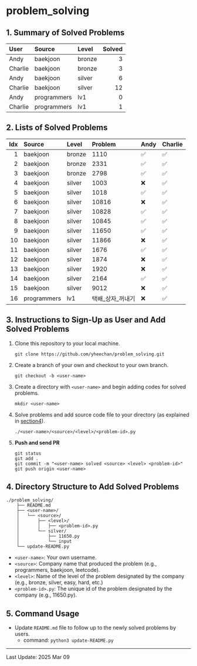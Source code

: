 # problem_solving

## 1. Summary of Solved Problems
<!-- START_TABLE_SUMMARY -->
| User    | Source      | Level   |   Solved |
|:--------|:------------|:--------|---------:|
| Andy    | baekjoon    | bronze  |        3 |
| Charlie | baekjoon    | bronze  |        3 |
| Andy    | baekjoon    | silver  |        6 |
| Charlie | baekjoon    | silver  |       12 |
| Andy    | programmers | lv1     |        0 |
| Charlie | programmers | lv1     |        1 |
<!-- END_TABLE_SUMMARY -->

## 2. Lists of Solved Problems
<!-- START_TABLE_LIST -->
|   Idx | Source      | Level   | Problem   | Andy   | Charlie   |
|------:|:------------|:--------|:----------|:-------|:----------|
|     1 | baekjoon    | bronze  | 1110      | ✅      | ✅         |
|     2 | baekjoon    | bronze  | 2331      | ✅      | ✅         |
|     3 | baekjoon    | bronze  | 2798      | ✅      | ✅         |
|     4 | baekjoon    | silver  | 1003      | ❌      | ✅         |
|     5 | baekjoon    | silver  | 1018      | ✅      | ✅         |
|     6 | baekjoon    | silver  | 10816     | ❌      | ✅         |
|     7 | baekjoon    | silver  | 10828     | ✅      | ✅         |
|     8 | baekjoon    | silver  | 10845     | ✅      | ✅         |
|     9 | baekjoon    | silver  | 11650     | ✅      | ✅         |
|    10 | baekjoon    | silver  | 11866     | ❌      | ✅         |
|    11 | baekjoon    | silver  | 1676      | ✅      | ✅         |
|    12 | baekjoon    | silver  | 1874      | ❌      | ✅         |
|    13 | baekjoon    | silver  | 1920      | ❌      | ✅         |
|    14 | baekjoon    | silver  | 2164      | ✅      | ✅         |
|    15 | baekjoon    | silver  | 9012      | ❌      | ✅         |
|    16 | programmers | lv1     | 택배_상자_꺼내기 | ❌      | ✅         |
<!-- END_TABLE_LIST -->

## 3. Instructions to Sign-Up as User and Add Solved Problems
1. Clone this repository to your local machine.
    ```
    git clone https://github.com/yheechan/problem_solving.git
    ```
2. Create a branch of your own and checkout to your own branch.
    ```
    git checkout -b <user-name>
    ```
3. Create a directory with ``<user-name>`` and begin adding codes for solved problems.
    ```
    mkdir <user-name>
    ```
4. Solve problems and add source code file to your directory (as explained in [section4](#4-directory-structure-to-add-solved-problems)).
    ```
    ./<user-name>/<source>/<level>/<problem-id>.py
    ```
5. **Push and send PR**
    ```
    git status
    git add .
    git commit -m "<user-name> solved <source> <level> <problem-id>"
    git push origin <user-name>
    ```

## 4. Directory Structure to Add Solved Problems
```
./problem_solving/
    ├── README.md
    ├── <user-name>/
    │   └── <source>/
    │       ├── <level>/
    │       │   ├── <problem-id>.py
    │       └── silver/
    │           ├── 11650.py
    │           └── input
    └── update-README.py
```
* ``<user-name>``: Your own username.
* ``<source>``: Company name that produced the problem (e.g., programmers, baekjoon, leetcode).
* ``<level>``: Name of the level of the problem designated by the company (e.g., bronze, silver, easy, hard, etc.)
* ``<problem-id>.py``: The unique id of the problem designated by the company (e.g., 11650.py).


## 5. Command Usage
* Update ``README.md`` file to follow up to the newly solved problems by users.
  * command: ``python3 update-README.py``

---

<!-- START_LAST_UPDATED -->
Last Update: 2025 Mar 09
<!-- END_LAST_UPDATED -->

